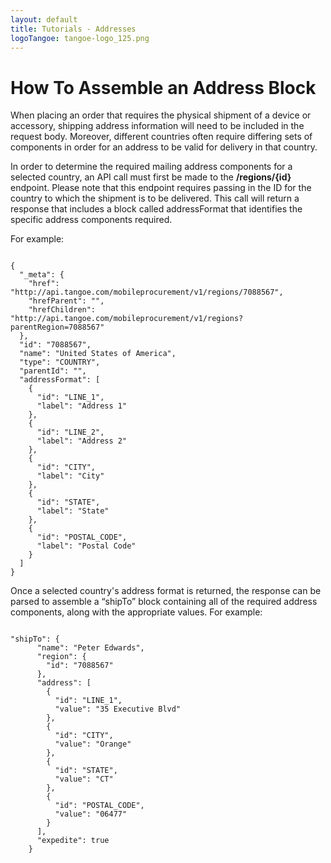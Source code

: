 ```yaml
---
layout: default
title: Tutorials - Addresses
logoTangoe: tangoe-logo_125.png
---
```



# How To Assemble an Address Block

When placing an order that requires the physical shipment of a device or accessory, shipping address information will need to be included in the request body. Moreover, different countries often require differing sets of components in order for an address to be valid for delivery in that country.

In order to determine the required mailing address components for a selected country, an API call must first be made to the **/regions/{id}** endpoint. Please note that this endpoint requires passing in the ID for the country to which the shipment is to be delivered. This call will return a response that includes a block called addressFormat that identifies the specific address components required. 

For example:

```

{
  "_meta": {
    "href": "http://api.tangoe.com/mobileprocurement/v1/regions/7088567",
    "hrefParent": "",
    "hrefChildren": "http://api.tangoe.com/mobileprocurement/v1/regions?parentRegion=7088567"
  },
  "id": "7088567",
  "name": "United States of America",
  "type": "COUNTRY",
  "parentId": "",
  "addressFormat": [
    {
      "id": "LINE_1",
      "label": "Address 1"
    },
    {
      "id": "LINE_2",
      "label": "Address 2"
    },
    {
      "id": "CITY",
      "label": "City"
    },
    {
      "id": "STATE",
      "label": "State"
    },
    {
      "id": "POSTAL_CODE",
      "label": "Postal Code"
    }
  ]
}

```


Once a selected country's address format is returned, the response can be parsed to assemble a “shipTo” block containing all of the required address components, along with the appropriate values. For example:

```

"shipTo": {  
      "name": "Peter Edwards",
      "region": { 
        "id": "7088567"
      },
      "address": [
        {
          "id": "LINE_1",
          "value": "35 Executive Blvd"
        },
        {
          "id": "CITY",
          "value": "Orange"
        },
        {
          "id": "STATE",
          "value": "CT"
        },
        {
          "id": "POSTAL_CODE",
          "value": "06477"
        }
      ],
      "expedite": true
    }

```
